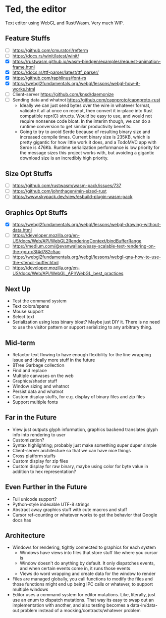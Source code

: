 # Ted, the editor
Text editor using WebGL and Rust/Wasm. Very much WIP.

## Feature Stuffs
- [ ] https://github.com/cmuratori/refterm
- [ ] https://docs.rs/winit/latest/winit/
- [x] https://rustwasm.github.io/wasm-bindgen/examples/request-animation-frame.html
- [x] https://docs.rs/ttf-parser/latest/ttf_parser/
- [x] https://github.com/raphlinus/font-rs
- [x] https://webgl2fundamentals.org/webgl/lessons/webgl-how-it-works.html
- [ ] Client-server https://github.com/knsd/daemonize
- [ ] Sending data and whatnot https://github.com/capnproto/capnproto-rust
  - Ideally we can just send bytes over the wire in whatever format, validate it
    all at once on receipt, then convert it in-place into Rust compatible repr(C)
    structs. Would be easy to use, and would not require nonsense code bloat.
    In the interim though, we can do a runtime conversion to get similar productivity
    benefits.
  - Going to try to avoid Serde because of resulting binary size and increased
    compile times. Current binary size is 235KB, which is pretty gigantic for
    how little work it does, and a TodoMVC app with Serde is 476Kb. Runtime serialization
    performance is low priority for the message sizes this project works with,
    but avoiding a gigantic download size is an incredibly high priority.

## Size Opt Stuffs
- [ ] https://github.com/rustwasm/wasm-pack/issues/737
- [ ] https://github.com/johnthagen/min-sized-rust
- [ ] https://www.skypack.dev/view/esbuild-plugin-wasm-pack

## Graphics Opt Stuffs
- [x] https://webgl2fundamentals.org/webgl/lessons/webgl-drawing-without-data.html
- [ ] https://developer.mozilla.org/en-US/docs/Web/API/WebGL2RenderingContext/bindBufferRange
- [ ] https://medium.com/@evanwallace/easy-scalable-text-rendering-on-the-gpu-c3f4d782c5ac
- [ ] https://webgl2fundamentals.org/webgl/lessons/webgl-qna-how-to-use-the-stencil-buffer.html
- [ ] https://developer.mozilla.org/en-US/docs/Web/API/WebGL_API/WebGL_best_practices

## Next Up
- Test the command system
- Text colors/spans
- Mouse support
- Select text
- Serialization using less binary bloat? Maybe just DIY it. There is no need to
  use the visitor pattern or support serializing to any arbitrary thing.

## Mid-term
- Refactor text flowing to have enough flexibility for the line wrapping issue
  and ideally more stuff in the future
- BTree Garbage collection
- Find and replace
- Multiple canvases on the web
- Graphics/shader stuff
- Window sizing and whatnot
- Persist data and whatnot
- Custom display stuffs, for e.g. display of binary files and zip files
- Support multiple fonts

## Far in the Future
- View just outputs glyph information, graphics backend translates glyph info
  into rendering to user
- Customization?
- Syntax highlighting; probably just make something super duper simple
- Client-server architecture so that we can have nice things
- Cross platform stuffs
- Custom display for zip files
- Custom display for raw binary, maybe using color for byte value in addition
  to hex representation?

## Even Further in the Future
- Full unicode support?
- Python-style indexable UTF-8 strings
- Abstract away graphics stuff with cute macros and stuff
- Cursor ref-counting or whatever works to get the behavior that Google docs has

## Architecture
- Windows for rendering, tightly connected to graphics for each system
  - Windows have views into files that store stuff like where you cursor is
  - Window doesn't do anything by default. It only dispatches events, and when certain
    events come in, it runs those events
  - Views do word wrapping and create data for the window to render
- Files are managed globally, you call functions to modify the files and those
  functions might end up being IPC calls or whatever, to support multiple windows
- Editor uses a command system for editor mutations. Like, literally, just use
  an enum to dispatch mutations. That way its easy to swap out an implementation
  with another, and also testing becomes a data-in/data-out problem instead of
  a mocking/contracts/whatever problem
